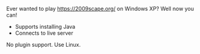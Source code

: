 Ever wanted to play https://2009scape.org/ on Windows XP? Well now you can!

* Supports installing Java
* Connects to live server

No plugin support. Use Linux.
